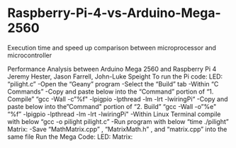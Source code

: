 # Raspberry-Pi-4-vs-Arduino-Mega-2560
Execution time and speed up comparison between microprocessor and microcontroller

Performance Analysis between Arduino Mega 2560 and Raspberry Pi 4 Jeremy Hester, Jason Farrell, John-Luke Speight
To run the Pi code:
LED: “pilight.c” -Open the “Geany” program  -Select the “Build” tab -Within “C Commands” -Copy and paste below into the “Command” portion of “1. Compile”  “gcc -Wall -c”%f" -lpigpio -lpthread -lm -lrt -lwiringPi“ -Copy and paste below into the”Command" portion of “2. Build” “gcc -Wall -o”%e" “%f” -lpigpio -lpthread -lm -lrt -lwiringPi"
-Within Linux Terminal compile with below “gcc -o pilight pilight.c” -Run program with below “time ./pilight”
Matrix: -Save “MathMatrix.cpp” , “MatrixMath.h” , and “matrix.cpp” into the same file
Run the Mega Code:
LED:
Matrix: 
